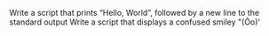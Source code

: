 Write a script that prints “Hello, World”, followed by a new line to the standard output
Write a script that displays a confused smiley "(Ôo)' 
